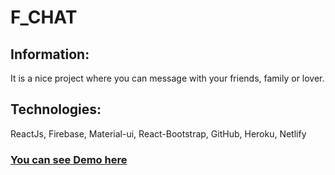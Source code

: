 # F_CHAT

## Information:
It is a nice project where you can message with your friends, family or lover.

## Technologies:
ReactJs, Firebase, Material-ui, React-Bootstrap, GitHub, Heroku, Netlify

### <a href="https://chatttime.netlify.app/">You can see Demo here</a>
